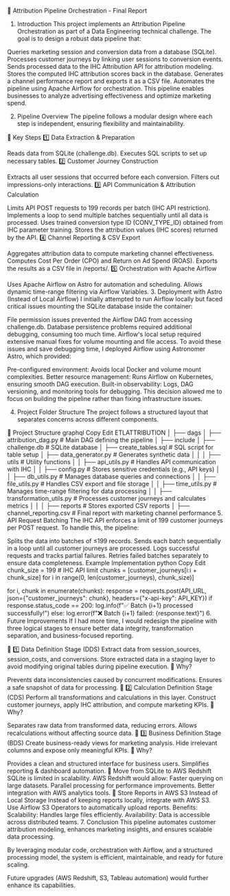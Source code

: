 📄 Attribution Pipeline Orchestration - Final Report
1. Introduction
This project implements an Attribution Pipeline Orchestration as part of a Data Engineering technical challenge. The goal is to design a robust data pipeline that:

Queries marketing session and conversion data from a database (SQLite).
Processes customer journeys by linking user sessions to conversion events.
Sends processed data to the IHC Attribution API for attribution modeling.
Stores the computed IHC attribution scores back in the database.
Generates a channel performance report and exports it as a CSV file.
Automates the pipeline using Apache Airflow for orchestration.
This pipeline enables businesses to analyze advertising effectiveness and optimize marketing spend.

2. Pipeline Overview
The pipeline follows a modular design where each step is independent, ensuring flexibility and maintainability.

📌 Key Steps
1️⃣ Data Extraction & Preparation

Reads data from SQLite (challenge.db).
Executes SQL scripts to set up necessary tables.
2️⃣ Customer Journey Construction

Extracts all user sessions that occurred before each conversion.
Filters out impressions-only interactions.
3️⃣ API Communication & Attribution Calculation

Limits API POST requests to 199 records per batch (IHC API restriction).
Implements a loop to send multiple batches sequentially until all data is processed.
Uses trained conversion type ID (CONV_TYPE_ID) obtained from IHC parameter training.
Stores the attribution values (IHC scores) returned by the API.
4️⃣ Channel Reporting & CSV Export

Aggregates attribution data to compute marketing channel effectiveness.
Computes Cost Per Order (CPO) and Return on Ad Spend (ROAS).
Exports the results as a CSV file in /reports/.
5️⃣ Orchestration with Apache Airflow

Uses Apache Airflow on Astro for automation and scheduling.
Allows dynamic time-range filtering via Airflow Variables.
3. Deployment with Astro (Instead of Local Airflow)
I initially attempted to run Airflow locally but faced critical issues mounting the SQLite database inside the container:

File permission issues prevented the Airflow DAG from accessing challenge.db.
Database persistence problems required additional debugging, consuming too much time.
Airflow's local setup required extensive manual fixes for volume mounting and file access.
To avoid these issues and save debugging time, I deployed Airflow using Astronomer Astro, which provided:

Pre-configured environment: Avoids local Docker and volume mount complexities.
Better resource management: Runs Airflow on Kubernetes, ensuring smooth DAG execution.
Built-in observability: Logs, DAG versioning, and monitoring tools for debugging.
This decision allowed me to focus on building the pipeline rather than fixing infrastructure issues.

4. Project Folder Structure
The project follows a structured layout that separates concerns across different components.

📂 Project Structure
graphql
Copy
Edit
ETLATTRIBUTION
│
├── dags
│   ├── attribution_dag.py            # Main DAG defining the pipeline
│
├── include
│   ├── challenge.db                   # SQLite database
│   ├── create_tables.sql               # SQL script for table setup
│   ├── data_generator.py               # Generates synthetic data
│   │
│   ├── utils                           # Utility functions
│   │   ├── api_utils.py               # Handles API communication with IHC
│   │   ├── config.py                   # Stores sensitive credentials (e.g., API keys)
│   │   ├── db_utils.py                 # Manages database queries and connections
│   │   ├── file_utils.py               # Handles CSV export and file storage
│   │   ├── time_utils.py               # Manages time-range filtering for data processing
│   │   ├── transformation_utils.py     # Processes customer journeys and calculates metrics
│   │
│   ├── reports                         # Stores exported CSV reports
│       ├── channel_reporting.csv       # Final report with marketing channel performance
5. API Request Batching
The IHC API enforces a limit of 199 customer journeys per POST request. To handle this, the pipeline:

Splits the data into batches of ≤199 records.
Sends each batch sequentially in a loop until all customer journeys are processed.
Logs successful requests and tracks partial failures.
Retries failed batches separately to ensure data completeness.
Example Implementation
python
Copy
Edit
chunk_size = 199  # IHC API limit
chunks = [customer_journeys[i:i + chunk_size] for i in range(0, len(customer_journeys), chunk_size)]

for i, chunk in enumerate(chunks):
    response = requests.post(API_URL, json={"customer_journeys": chunk}, headers={"x-api-key": API_KEY})
    if response.status_code == 200:
        log.info(f"✅ Batch {i+1} processed successfully!")
    else:
        log.error(f"❌ Batch {i+1} failed: {response.text}")
6. Future Improvements
If I had more time, I would redesign the pipeline with three logical stages to ensure better data integrity, transformation separation, and business-focused reporting.

📌 1️⃣ Data Definition Stage (DDS)
Extract data from session_sources, session_costs, and conversions.
Store extracted data in a staging layer to avoid modifying original tables during pipeline execution.
🔹 Why?

Prevents data inconsistencies caused by concurrent modifications.
Ensures a safe snapshot of data for processing.
📌 2️⃣ Calculation Definition Stage (CDS)
Perform all transformations and calculations in this layer.
Construct customer journeys, apply IHC attribution, and compute marketing KPIs.
🔹 Why?

Separates raw data from transformed data, reducing errors.
Allows recalculations without affecting source data.
📌 3️⃣ Business Definition Stage (BDS)
Create business-ready views for marketing analysis.
Hide irrelevant columns and expose only meaningful KPIs.
🔹 Why?

Provides a clean and structured interface for business users.
Simplifies reporting & dashboard automation.
🔹 Move from SQLite to AWS Redshift
SQLite is limited in scalability.
AWS Redshift would allow:
Faster querying on large datasets.
Parallel processing for performance improvements.
Better integration with AWS analytics tools.
🔹 Store Reports in AWS S3 Instead of Local Storage
Instead of keeping reports locally, integrate with AWS S3.
Use Airflow S3 Operators to automatically upload reports.
Benefits:
Scalability: Handles large files efficiently.
Availability: Data is accessible across distributed teams.
7. Conclusion
This pipeline automates customer attribution modeling, enhances marketing insights, and ensures scalable data processing.

By leveraging modular code, orchestration with Airflow, and a structured processing model, the system is efficient, maintainable, and ready for future scaling.

Future upgrades (AWS Redshift, S3, Tableau automation) would further enhance its capabilities.

